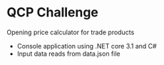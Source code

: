 # QCP Challenge
Opening price calculator for trade products

- Console application using .NET core 3.1 and C#
- Input data reads from data.json file




